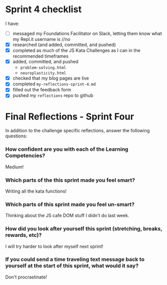 # Sprint 4 checklist

I have:

- [ ] messaged my Foundations Facilitator on Slack, letting them know what my Repl.it username is //no
- [x] researched (and added, committed, and pushed)
- [x] completed as much of the JS Kata Challenges as I can in the recommended timeframes
- [x] added, committed, and pushed
  - `problem-solving.html`
  - `neuroplasticity.html`
- [x] checked that my blog pages are live
- [x] completed `my-reflections-sprint-4.md`
- [x] filled out the feedback form
- [x] pushed my `reflections` repo to github

# Final Reflections - Sprint Four

In addition to the challenge specific reflections, answer the following questions:

### How confident are you with each of the Learning Competencies?

Medium!

### Which parts of the this sprint made you feel smart?

Writing all the kata functions!

### Which parts of this sprint made you feel un-smart?

Thinking about the JS cafe DOM stuff I didn't do last week.

### How did you look after yourself this sprint (stretching, breaks, rewards, etc)?

I will try harder to look after myself next sprint!

### If you could send a time traveling text message back to yourself at the start of this sprint, what would it say?

Don't procrastinate!
